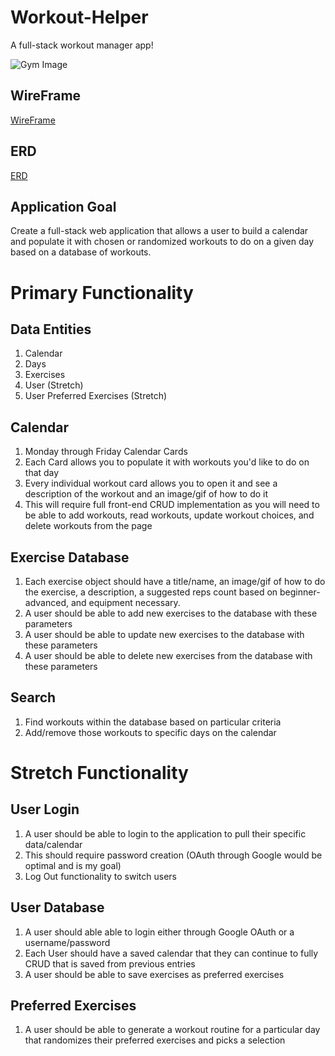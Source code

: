 # Workout-Helper
A full-stack workout manager app!

![Gym Image](https://www.hussle.com/blog/wp-content/uploads/2020/12/Gym-structure-1080x675.png)

## WireFrame
[WireFrame]()

## ERD
[ERD](https://lucid.app/lucidchart/91d1a77a-28ff-4be4-bccf-d679a9657d71/edit?beaconFlowId=574B8B2BAE54D9DD&invitationId=inv_c8d49fb4-bb18-405e-b3f5-3e6c0d89f830&page=0_0#)

## Application Goal
Create a full-stack web application that allows a user to build a calendar and populate it with chosen or randomized workouts to do on a given day based on a database of workouts.

# Primary Functionality

## Data Entities
1. Calendar
2. Days
3. Exercises
4. User (Stretch)
5. User Preferred Exercises (Stretch)

## Calendar
1. Monday through Friday Calendar Cards
2. Each Card allows you to populate it with workouts you'd like to do on that day
3. Every individual workout card allows you to open it and see a description of the workout and an image/gif of how to do it
4. This will require full front-end CRUD implementation as you will need to be able to add workouts, read workouts, update workout choices, and delete workouts from the page

## Exercise Database
1. Each exercise object should have a title/name, an image/gif of how to do the exercise, a description, a suggested reps count based on beginner-advanced, and equipment necessary.
2. A user should be able to add new exercises to the database with these parameters 
3. A user should be able to update new exercises to the database with these parameters
4. A user should be able to delete new exercises from the database with these parameters

## Search
1. Find workouts within the database based on particular criteria
2. Add/remove those workouts to specific days on the calendar

# Stretch Functionality

## User Login
1. A user should be able to login to the application to pull their specific data/calendar
2. This should require password creation (OAuth through Google would be optimal and is my goal)
3. Log Out functionality to switch users

## User Database
1. A user should able able to login either through Google OAuth or a username/password
2. Each User should have a saved calendar that they can continue to fully CRUD that is saved from previous entries
3. A user should be able to save exercises as preferred exercises

## Preferred Exercises
1. A user should be able to generate a workout routine for a particular day that randomizes their preferred exercises and picks a selection






